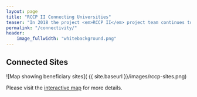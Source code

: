 ```yaml
---
layout: page
title: "RCCP II Connecting Universities"
teaser: "In 2018 the project <em>RCCP II</em> project team continues to connect universities in South Africa to the Internet. Learn more about the progress and plans."
permalink: "/connectivity/"
header:
    image_fullwidth: "whitebackground.png"
---
```


## Connected Sites

![Map showing beneficiary sites]( {{ site.baseurl }}/images/rccp-sites.png)

Please visit the [interactive map](http://rpubs.com/anelda/rccp-sites) for more details.
